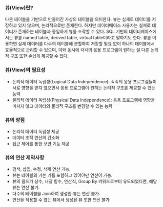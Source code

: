 ### 뷰(View)란?

다른 테이블을 기반으로 만들어진 가상의 테이블을 의미한다. 뷰는 실제로 데이터를 저장하고 있지 않으며, 논리적으로만 존재한다. 하지만 데이터베이스 사용자는 실제로 데이터가 존재하는 테이블과 동일하게 뷰를 조작할 수 있다. SQL 기반의 데이터베이스에서는 뷰를 named table, derived table, virtual table이라고 말하기도 한다. 뷰를 이용하면 실제 데이터를 다수의 테이블에 분할하여 저장할 필요 없이 하나의 테이블에서 효율적으로 관리할 수 있으며, 이와 동시에 각각의 응용 프로그램이 원하는 설 다른 논리적 구조 또한 손쉽게 제공할 수 있다.



### 뷰(View)의 필요성

- 논리적 데이터 독립성(Logical Data Independence): 각각의 응용 프로그램들이 서로 영향을 받지 않으면서 응용 프로그램이 원하는 논리적 구조를 제공할 수 있는 능력
- 물리적 데이터 독립성(Physical Data Independence): 응용 프로그램에 영향을 미치지 않고 데이터의 물리적 구조를 변경할 수 있는 능력



### 뷰의 장점

- 논리적 데이터 독립성 제공
- 데이터 조작 연산의 간소화
- 접근 제어를 통한 보안 기능 제공



### 뷰의 연산 제약사항

- 검색, 삽입, 수정, 삭제 연산 가능.
- 뷰는 테이블의 기본 키를 포함하고 있어야만 연산이 가능.
- 뷰의 필드가 상수, 내장 함수, 연산식, Group By 키워드로부터 유도되었다면, 해당 뷰는 연산 불가.
- 다수의 테이블을 Join하여 생성한 뷰는 연산 불가.
- 연산을 적용할 수 없는 뷰에서 생성된 뷰 또한 연산 불가